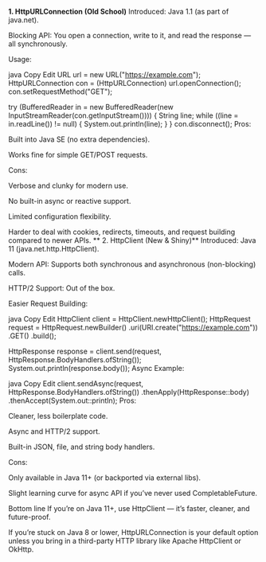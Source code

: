 **1. HttpURLConnection (Old School)**
Introduced: Java 1.1 (as part of java.net).

Blocking API: You open a connection, write to it, and read the response — all synchronously.

Usage:

java
Copy
Edit
URL url = new URL("https://example.com");
HttpURLConnection con = (HttpURLConnection) url.openConnection();
con.setRequestMethod("GET");

try (BufferedReader in = new BufferedReader(new InputStreamReader(con.getInputStream()))) {
    String line;
    while ((line = in.readLine()) != null) {
        System.out.println(line);
    }
}
con.disconnect();
Pros:

Built into Java SE (no extra dependencies).

Works fine for simple GET/POST requests.

Cons:

Verbose and clunky for modern use.

No built-in async or reactive support.

Limited configuration flexibility.

Harder to deal with cookies, redirects, timeouts, and request building compared to newer APIs.
**
2. HttpClient (New & Shiny)**
Introduced: Java 11 (java.net.http.HttpClient).

Modern API: Supports both synchronous and asynchronous (non-blocking) calls.

HTTP/2 Support: Out of the box.

Easier Request Building:

java
Copy
Edit
HttpClient client = HttpClient.newHttpClient();
HttpRequest request = HttpRequest.newBuilder()
    .uri(URI.create("https://example.com"))
    .GET()
    .build();

HttpResponse<String> response = client.send(request, HttpResponse.BodyHandlers.ofString());
System.out.println(response.body());
Async Example:

java
Copy
Edit
client.sendAsync(request, HttpResponse.BodyHandlers.ofString())
      .thenApply(HttpResponse::body)
      .thenAccept(System.out::println);
Pros:

Cleaner, less boilerplate code.

Async and HTTP/2 support.

Built-in JSON, file, and string body handlers.

Cons:

Only available in Java 11+ (or backported via external libs).

Slight learning curve for async API if you’ve never used CompletableFuture.

Bottom line
If you’re on Java 11+, use HttpClient — it’s faster, cleaner, and future-proof.

If you’re stuck on Java 8 or lower, HttpURLConnection is your default option unless you bring in a third-party HTTP library like Apache HttpClient or OkHttp.

